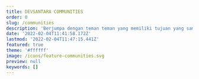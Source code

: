 ```yaml
---
title: DEVSANTARA COMMUNITIES
order: 0
slug: /communities
description: 'Berjumpa dengan teman teman yang memiliki tujuan yang sama seperti kamu, bangun jaringan dengan mereka'
date: '2022-02-04T11:41:58.172Z'
lastmod: '2022-02-04T11:47:15.441Z'
featured: true
theme: '#ffffff'
image: /icons/feature-communities.svg
preview: null
keywords: []
---
```

